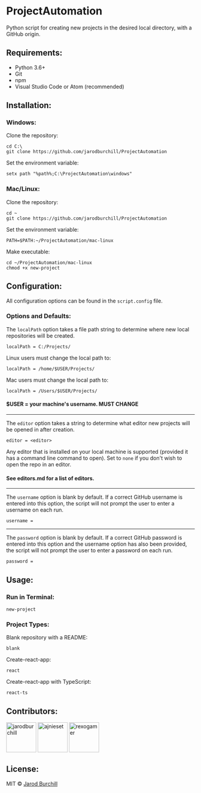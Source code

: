 # ProjectAutomation
Python script for creating new projects in the desired local directory, with a GitHub origin.
## Requirements:
- Python 3.6+
- Git
- npm
- Visual Studio Code or Atom (recommended)
## Installation:
### Windows:
Clone the repository:
```
cd C:\
git clone https://github.com/jarodburchill/ProjectAutomation
```
Set the environment variable:
```
setx path "%path%;C:\ProjectAutomation\windows"
```
### Mac/Linux:
Clone the repository:
```
cd ~
git clone https://github.com/jarodburchill/ProjectAutomation
```
Set the environment variable:
```
PATH=$PATH:~/ProjectAutomation/mac-linux
```
Make executable:
```
cd ~/ProjectAutomation/mac-linux
chmod +x new-project
```
## Configuration:
All configuration options can be found in the `script.config` file.
### Options and Defaults:
The `localPath` option takes a file path string to determine where new local repositories will be created.
```
localPath = C:/Projects/
```
Linux users must change the local path to:
```
localPath = /home/$USER/Projects/
```
Mac users must change the local path to:
```
localPath = /Users/$USER/Projects/
```

#### $USER = your machine's username. MUST CHANGE  

-----------------------------
The `editor` option takes a string to determine what editor new projects will be opened in after creation.
```
editor = <editor>
```
Any editor that is installed on your local machine is supported (provided it has a command line command to open). Set to `none` if you don't wish to open the repo in an editor.

#### See editors.md for a list of editors.

-----------------------------
The `username` option is blank by default. If a correct GitHub username is entered into this option, the script will not prompt the user to enter a username on each run. 
```
username =
```
-----------------------------
The `password` option is blank by default. If a correct GitHub password is entered into this option and the username option has also been provided, the script will not prompt the user to enter a password on each run. 
```
password =
```
## Usage:
### Run in Terminal:
```
new-project
```
### Project Types:
Blank repository with a README:
```
blank
```
Create-react-app:
```
react
```
Create-react-app with TypeScript:
```
react-ts
```
## Contributors:
<a href="https://github.com/jarodburchill"><img src="https://avatars.githubusercontent.com/u/37840393?v=3" title="jarodburchill" width="80" height="80"></a>
<a href="https://github.com/ajnieset"><img src="https://avatars.githubusercontent.com/u/40476295?v=3" title="ajnieset" width="80" height="80"></a>
<a href="https://github.com/rexogamer"><img src="https://avatars.githubusercontent.com/u/42586271?v=3" title="rexogamer" width="80" height="80"></a>
## License:
MIT © [Jarod Burchill](http://burchilldevelopment.com)
